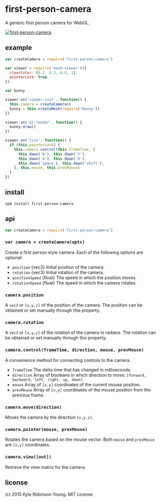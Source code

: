 # first-person-camera

A generic first person camera for WebGL.

[![first-person-camera](https://nodei.co/npm/first-person-camera.png?mini=true)](https://nodei.co/npm/first-person-camera)

## example

```js
var createCamera = require('first-person-camera')

var viewer = require('mesh-viewer')({
  clearColor: [0.2, 0.3, 0.8, 1],
  pointerLock: true,
})

var bunny

viewer.on('viewer-init', function() {
  this.camera = createCamera()
  bunny = this.createMesh(require('bunny'))
})

viewer.on('gl-render', function() {
  bunny.draw()
})

viewer.on('tick', function() {
  if (this.pointerLock) {
    this.camera.control(this.frameTime, [
      this.down('W'), this.down('S'),
      this.down('A'), this.down('D'),
      this.down('space'), this.down('shift'),
    ], this.mouse, this.prevMouse)
  }
})
```

## install

```shell
npm install first-person-camera
```

## api

```js
var createCamera = require('first-person-camera')
```

### `var camera = createCamera(opts)`
Create a first person style camera. Each of the following options are optional:

* `position` {vec3} Initial position of the camera.
* `rotation` {vec3} Initial rotation of the camera.
* `positionSpeed` {float} The speed in which the position moves.
* `rotationSpeed` {float} The speed in which the camera rotates.

### `camera.position`
A `vec3` or `[x,y,z]` of the position of the camera. The position can be obtained or set manually through this property.

### `camera.rotation`
A `vec3` or `[x,y,z]` of the rotation of the camera in radians. The rotation can be obtained or set manually through this property.

### `camera.control(frameTime, direction, mouse, prevMouse)`
A convenience method for connecting controls to the camera.

* `frameTime` The delta time that has changed in milliseconds.
* `direction` Array of booleans in which direction to move: `[forward, backward, left, right, up, down]`
* `mouse` Array of `[x,y]` coordinates of the current mouse position.
* `prevMouse` Array of `[x,y]` coordinates of the mouse position from the previous frame.

### `camera.move(direction)`
Moves the camera by the direction `[x,y,z]`.

### `camera.pointer(mouse, prevMouse)`
Rotates the camera based on the mouse vector. Both `mouse` and `prevMouse` are `[x,y]` coordinates.

### `camera.view([out])`
Retrieve the view matrix for the camera.

## license
(c) 2015 Kyle Robinson Young. MIT License

